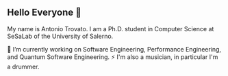 ## Hello Everyone 👋

My name is Antonio Trovato. I am a Ph.D. student in Computer Science at SeSaLab of the University of Salerno.

🔭 I’m currently working on Software Engineering, Performance Engineering, and Quantum Software Engineering.
⚡ I'm also a musician, in particular I'm a drummer.

<!--
**AntonioTrovato/AntonioTrovato** is a ✨ _special_ ✨ repository because its `README.md` (this file) appears on your GitHub profile.

Here are some ideas to get you started:

- 🔭 I’m currently working on ...
- 🌱 I’m currently learning ...
- 👯 I’m looking to collaborate on ...
- 🤔 I’m looking for help with ...
- 💬 Ask me about ...
- 📫 How to reach me: ...
- 😄 Pronouns: ...
- ⚡ Fun fact: ...
-->

